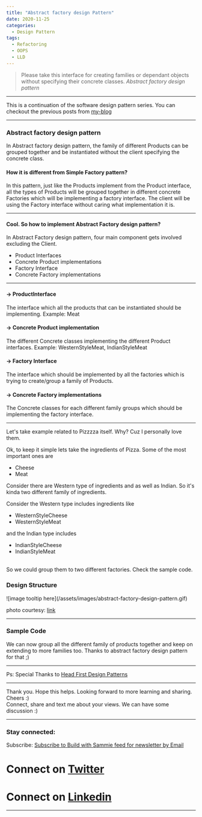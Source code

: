 ```yaml
---
title: "Abstract factory design Pattern"
date: 2020-11-25
categories:
  - Design Pattern
tags:
  - Refactoring
  - OOPS
  - LLD
---
```


> Please take this interface for creating families or dependant objects without specifying their concrete classes.
> <cite> Abstract factory design pattern </cite>

----

This is a continuation of the software design pattern series.
You can checkout the previous posts from [my-blog](https://www.buildwithsammie.com)

----

<h3> Abstract factory design pattern </h3>
  In Abstract factory design pattern, the family of different Products can be grouped together and be instantiated without the client specifying the concrete class.  <br>
  <h4> How it is different from Simple Factory pattern? </h4>
  In this pattern, just like the Products implement from the Product interface, all the types of Products will be grouped together in different concrete Factories which will be implementing a factory interface. The  client will be using the Factory interface without caring what implementation it is. <br>

----

<h4>Cool. So how to implement Abstract Factory design pattern? </h4>
In Abstract Factory design pattern, four main component gets involved excluding the Client.
<ul>
  <li> Product Interfaces </li>
  <li> Concrete Product implementations </li>
  <li> Factory Interface </li>
  <li> Concrete Factory implementations </li>
</ul>

---

<h4> -> ProductInterface </h4>
  The interface which all the products that can be instantiated should be implementing. Example: Meat
<h4> -> Concrete Product implementation</h4>
  The different Concrete classes implementing the different Product interfaces. Example: WesternStyleMeat, IndianStyleMeat
<h4> -> Factory Interface </h4>
  The interface which should be implemented by all the factories which is trying to create/group a family of Products.
<h4> -> Concrete Factory implementations </h4>
  The Concrete classes for each different family groups which should be implementing the factory interface.
  
---

Let's take example related to Pizzzza itself. Why? Cuz I personally love them.

Ok, to keep it simple lets take the ingredients of Pizza. 
Some of the most important ones are
<ul>
  <li> Cheese </li>
  <li> Meat </li>
</ul>

Consider there are Western type of ingredients and as well as Indian. So it's kinda two different family of ingredients.

Consider the Western type includes ingredients like
<ul>
  <li> WesternStyleCheese </li>
  <li> WesternStyleMeat </li>
</ul>
and the Indian type includes
<ul>
  <li> IndianStyleCheese </li>
  <li> IndianStyleMeat </li>
</ul>
<br>
So we could group them to two different factories. Check the sample code.

<h3> Design Structure </h3>
  ![image tooltip here](/assets/images/abstract-factory-design-pattern.gif)

  photo courtesy: [link](https://www.dofactory.com/img/diagrams/net/abstract.gif)

---

<h3> Sample Code </h3>

<script src="https://gist.github.com/SamuelJohnson01997/0b619da42ef283810407e61f5da39b67.js"></script>

We can now group all the different family of products together and keep on extending to more families too. Thanks to abstract factory design pattern for that ;) <br>

----

Ps: Special Thanks to <a target="_blank" href="https://www.amazon.in/gp/product/B07FVRS9QN/ref=as_li_tl?ie=UTF8&camp=3638&creative=24630&creativeASIN=B07FVRS9QN&linkCode=as2&tag=samiemovic-21&linkId=57e26cfb293ea3ab6b47aaa98f03ad5f">Head First Design Patterns</a><img src="//ir-in.amazon-adsystem.com/e/ir?t=samiemovic-21&l=am2&o=31&a=B07FVRS9QN" width="1" height="1" border="0" alt="" style="border:none !important; margin:0px !important;" />

----

Thank you. Hope this helps. Looking forward to more learning and sharing. Cheers :) <br>
Connect, share and text me about your views. We can have some discussion :)

----

<h3> Stay connected: </h3>
Subscribe: <a href="https://feedburner.google.com/fb/a/mailverify?uri=BuildWithSammie&loc=en_US">Subscribe to Build with Sammie feed for newsletter by Email</a>

# <i class="fab fa-fw fa-twitter-square"></i> Connect on [Twitter](https://twitter.com/sammieboy97)
# <i class="fab fa-fw fa-linkedin"></i> Connect on [Linkedin](https://www.linkedin.com/in/samuel-johnson-r/)

----

[jekyll-docs]: https://jekyllrb.com/docs/home
[jekyll-gh]:   https://github.com/jekyll/jekyll
[jekyll-talk]: https://talk.jekyllrb.com/
